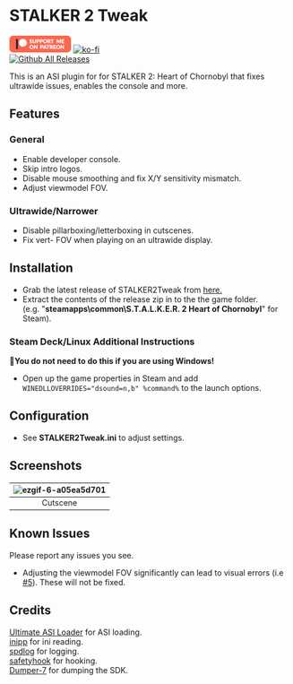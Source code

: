 # STALKER 2 Tweak
[![Patreon-Button](https://raw.githubusercontent.com/Lyall/STALKER2Tweak/refs/heads/master/.github/Patreon-Button.png)](https://www.patreon.com/Wintermance) [![ko-fi](https://ko-fi.com/img/githubbutton_sm.svg)](https://ko-fi.com/W7W01UAI9)<br />
[![Github All Releases](https://img.shields.io/github/downloads/Lyall/STALKER2Tweak/total.svg)](https://github.com/Lyall/STALKER2Tweak/releases)

This is an ASI plugin for for STALKER 2: Heart of Chornobyl that fixes ultrawide issues, enables the console and more.

## Features
### General
- Enable developer console.
- Skip intro logos.
- Disable mouse smoothing and fix X/Y sensitivity mismatch.
- Adjust viewmodel FOV.

### Ultrawide/Narrower
- Disable pillarboxing/letterboxing in cutscenes.
- Fix vert- FOV when playing on an ultrawide display.

## Installation
- Grab the latest release of STALKER2Tweak from [here.](https://github.com/Lyall/STALKER2Tweak/releases)
- Extract the contents of the release zip in to the the game folder. <br />
(e.g. "**steamapps\common\S.T.A.L.K.E.R. 2 Heart of Chornobyl**" for Steam).

### Steam Deck/Linux Additional Instructions
🚩**You do not need to do this if you are using Windows!**
- Open up the game properties in Steam and add `WINEDLLOVERRIDES="dsound=n,b" %command%` to the launch options.

## Configuration
- See **STALKER2Tweak.ini** to adjust settings.

## Screenshots

| ![ezgif-6-a05ea5d701](https://github.com/user-attachments/assets/cdf6a125-a112-4f29-a637-71f22743f388) |
|:--------------------------:|
| Cutscene |

## Known Issues
Please report any issues you see.

- Adjusting the viewmodel FOV significantly can lead to visual errors (i.e [#5](https://github.com/Lyall/STALKER2Tweak/issues/5)). These will not be fixed.

## Credits
[Ultimate ASI Loader](https://github.com/ThirteenAG/Ultimate-ASI-Loader) for ASI loading. <br />
[inipp](https://github.com/mcmtroffaes/inipp) for ini reading. <br />
[spdlog](https://github.com/gabime/spdlog) for logging. <br />
[safetyhook](https://github.com/cursey/safetyhook) for hooking.<br />
[Dumper-7](https://github.com/Encryqed/Dumper-7) for dumping the SDK.
